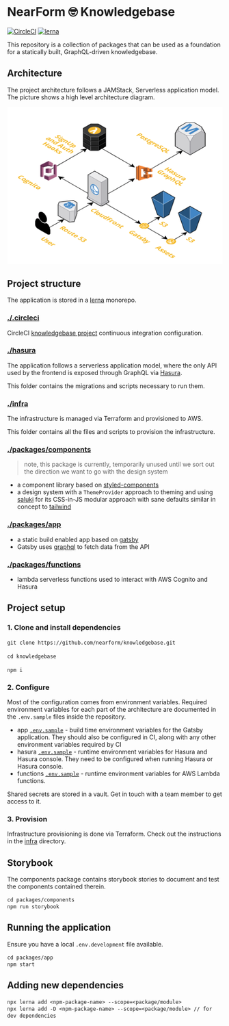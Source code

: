 # NearForm 🤓 Knowledgebase

[![CircleCI](https://circleci.com/gh/nearform/knowledgebase.svg?style=svg&circle-token=0ce58bd80ab2db1fd16b1eca28dba58c62588a74)](https://circleci.com/gh/nearform/knowledgebase)
[![lerna](https://img.shields.io/badge/maintained%20with-lerna-cc00ff.svg)](https://lernajs.io/)

This repository is a collection of packages that can be used as a foundation for a statically built, GraphQL-driven knowledgebase.

## Architecture

The project architecture follows a JAMStack, Serverless application model. The picture shows a high level architecture diagram.

![architecture](./docs/architecture.png)

## Project structure

The application is stored in a [lerna](https://github.com/lerna/lerna) monorepo.

### [./.circleci](./.circleci)

CircleCI [knowledgebase project](https://circleci.com/gh/nearform/knowledgebase) continuous integration configuration.

### [./hasura](./hasura)

The application follows a serverless application model, where the only API used by the frontend is exposed through GraphQL via [Hasura](https://hasura.io).

This folder contains the migrations and scripts necessary to run them.

### [./infra](./infra)

The infrastructure is managed via Terraform and provisioned to AWS.

This folder contains all the files and scripts to provision the infrastructure.

### [./packages/components](./packages/components)

> note, this package is currently, temporarily unused until we sort out the direction we want to go with the design system

- a component library based on [styled-components](https://www.styled-components.com/)
- a design system with a `ThemeProvider` approach to theming and using
  [saluki](https://github.com/nearform/saluki) for its CSS-in-JS modular
  approach with sane defaults similar in concept to [tailwind](https://tailwindcss.com/docs/what-is-tailwind/)

### [./packages/app](./packages/app)

- a static build enabled app based on [gatsby](https://www.gatsbyjs.org)
- Gatsby uses [graphql](https://graphql.org/) to fetch data from the API

### [./packages/functions](./packages/functions)

- lambda serverless functions used to interact with AWS Cognito and Hasura

## Project setup

### 1. Clone and install dependencies

```
git clone https://github.com/nearform/knowledgebase.git

cd knowledgebase

npm i
```

### 2. Configure

Most of the configuration comes from environment variables. Required environment variables for each part of the architecture are documented in the `.env.sample` files inside the repository.

- app [`.env.sample`](./packages/app/.env.sample) - build time environment variables for the Gatsby application. They should also be configured in CI, along with any other environment variables required by CI
- hasura [`.env.sample`](./hasura/.env.sample) - runtime environment variables for Hasura and Hasura console. They need to be configured when running Hasura or Hasura console.
- functions [`.env.sample`](./packages/functions/.env.sample) - runtime environment variables for AWS Lambda functions.

Shared secrets are stored in a vault. Get in touch with a team member to get access to it.

### 3. Provision

Infrastructure provisioning is done via Terraform. Check out the instructions in the [infra](.infra) directory.

## Storybook

The components package contains storybook stories to document and test the components contained therein.

```
cd packages/components
npm run storybook
```

## Running the application

Ensure you have a local `.env.development` file available.

```
cd packages/app
npm start
```

## Adding new dependencies

```
npx lerna add <npm-package-name> --scope=<package/module>
npx lerna add -D <npm-package-name> --scope=<package/module> // for dev dependencies
```
